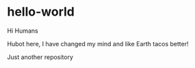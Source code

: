hello-world
===========
Hi Humans

Hubot here, I have changed my mind and like Earth tacos better!

Just another repository
